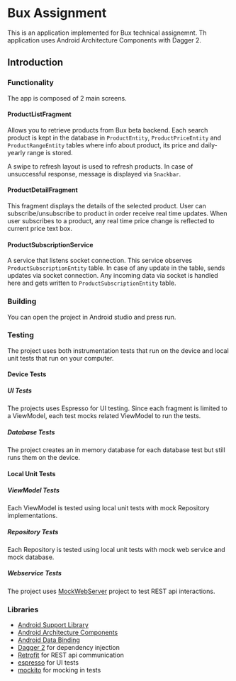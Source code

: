 Bux Assignment
===========================================================

This is an application implemented for Bux technical assignemnt. Th application uses Android Architecture Components with Dagger 2.

Introduction
-------------

### Functionality
The app is composed of 2 main screens.
#### ProductListFragment
Allows you to retrieve products from Bux beta backend.
Each search product is kept in the database in `ProductEntity`, `ProductPriceEntity` and `ProductRangeEntity` tables where
info about product, its price and daily-yearly range is stored.

A swipe to refresh layout is used to refresh products. In case of unsuccessful response, message is displayed via 
`Snackbar`.

#### ProductDetailFragment
This fragment displays the details of the selected product. User can subscribe/unsubscribe to product in order receive real time updates.
When user subscribes to a product, any real time price change is reflected to current price text box.

#### ProductSubscriptionService
A service that listens socket connection. This service observes `ProductSubscriptionEntity` table. In case of any update in the table,
sends updates via socket connection. Any incoming data via socket is handled here and gets written to `ProductSubscriptionEntity` table.

### Building
You can open the project in Android studio and press run.
### Testing
The project uses both instrumentation tests that run on the device
and local unit tests that run on your computer.

#### Device Tests
##### UI Tests
The projects uses Espresso for UI testing. Since each fragment
is limited to a ViewModel, each test mocks related ViewModel to
run the tests.
##### Database Tests
The project creates an in memory database for each database test but still
runs them on the device.

#### Local Unit Tests
##### ViewModel Tests
Each ViewModel is tested using local unit tests with mock Repository
implementations.
##### Repository Tests
Each Repository is tested using local unit tests with mock web service and
mock database.
##### Webservice Tests
The project uses [MockWebServer][mockwebserver] project to test REST api interactions.


### Libraries
* [Android Support Library][support-lib]
* [Android Architecture Components][arch]
* [Android Data Binding][data-binding]
* [Dagger 2][dagger2] for dependency injection
* [Retrofit][retrofit] for REST api communication
* [espresso][espresso] for UI tests
* [mockito][mockito] for mocking in tests


[mockwebserver]: https://github.com/square/okhttp/tree/master/mockwebserver
[support-lib]: https://developer.android.com/topic/libraries/support-library/index.html
[arch]: https://developer.android.com/arch
[data-binding]: https://developer.android.com/topic/libraries/data-binding/index.html
[espresso]: https://google.github.io/android-testing-support-library/docs/espresso/
[dagger2]: https://google.github.io/dagger
[retrofit]: http://square.github.io/retrofit
[mockito]: http://site.mockito.org